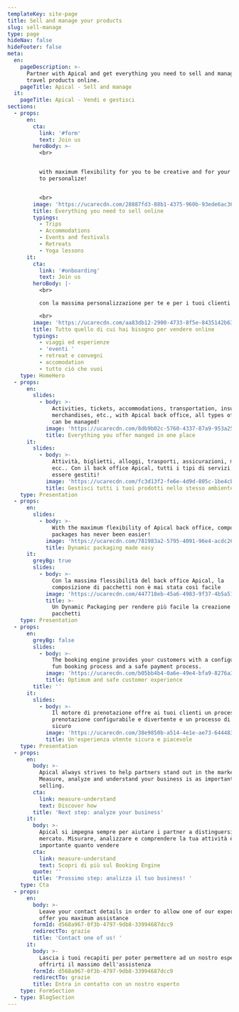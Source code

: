 ```yaml
---
templateKey: site-page
title: Sell and manage your products
slug: sell-manage
type: page
hideNav: false
hideFooter: false
meta:
  en:
    pageDescription: >-
      Partner with Apical and get everything you need to sell and manage your
      travel products online.
    pageTitle: Apical - Sell and manage
  it:
    pageTitle: Apical - Vendi e gestisci
sections:
  - props:
      en:
        cta:
          link: '#form'
          text: Join us
        heroBody: >-
          <br>


          with maximum flexibility for you to be creative and for your customers
          to personalize!


          <br>
        image: 'https://ucarecdn.com/28887fd3-88b1-4375-960b-93ede6ac36cd/'
        title: Everything you need to sell online
        typings:
          - Trips
          - Accommodations
          - Events and festivals
          - Retreats
          - Yoga lessons
      it:
        cta:
          link: '#onboarding'
          text: Join us
        heroBody: |-
          <br>

          con la massima personalizzazione per te e per i tuoi clienti!

          <br>
        image: 'https://ucarecdn.com/aa83db12-2900-4733-8f5e-8435142b6303/'
        title: Tutto quello di cui hai bisogno per vendere online
        typings:
          - viaggi ed esperienze
          - 'eventi '
          - retreat e convegni
          - accomodation
          - tutto ciò che vuoi
    type: HomeHero
  - props:
      en:
        slides:
          - body: >-
              Activities, tickets, accommodations, transportation, insurances,
              merchandises, etc., with Apical back office, all types of services
              can be managed!
            image: 'https://ucarecdn.com/8db9b02c-5760-4337-87a9-953a2594ebc2/'
            title: Everything you offer manged in one place
      it:
        slides:
          - body: >-
              Attività, biglietti, alloggi, trasporti, assicurazioni, merci,
              ecc.. Con il back office Apical, tutti i tipi di servizi possono
              essere gestiti!
            image: 'https://ucarecdn.com/fc3d13f2-fe6e-4d9d-805c-1be4cb3d7e32/'
            title: Gestisci tutti i tuoi prodotti nello stesso ambiente
    type: Presentation
  - props:
      en:
        slides:
          - body: >-
              With the maximum flexibility of Apical back office, composing
              packages has never been easier!
            image: 'https://ucarecdn.com/781983a2-5795-4091-96e4-acdc26de0eb8/'
            title: Dynamic packaging made easy
      it:
        greyBg: true
        slides:
          - body: >-
              Con la massima flessibilità del back office Apical, la
              composizione di pacchetti non è mai stata così facile
            image: 'https://ucarecdn.com/447718eb-45a6-4983-9f37-4b5a519a8989/'
            title: >-
              Un Dynamic Packaging per rendere più facile la creazione di
              pacchetti
    type: Presentation
  - props:
      en:
        greyBg: false
        slides:
          - body: >-
              The booking engine provides your customers with a configurable and
              fun booking process and a safe payment process.
            image: 'https://ucarecdn.com/b05bb4b4-0a6e-49e4-bfa9-8276a372e6a0/'
            title: Optimum and safe customer experience
        title: ''
      it:
        slides:
          - body: >-
              Il motore di prenotazione offre ai tuoi clienti un processo di
              prenotazione configurabile e divertente e un processo di pagamento
              sicuro
            image: 'https://ucarecdn.com/38e9850b-a514-4e1e-ae73-644483a6d142/'
            title: Un'esperienza utente sicura e piacevole
    type: Presentation
  - props:
      en:
        body: >-
          Apical always strives to help partners stand out in the market.
          Measure, analyze and understand your business is as important as
          selling.
        cta:
          link: measure-understand
          text: Discover how
        title: 'Next step: analyze your business'
      it:
        body: >-
          Apical si impegna sempre per aiutare i partner a distinguersi nel
          mercato. Misurare, analizzare e comprendere la tua attività è
          importante quanto vendere
        cta:
          link: measure-understand
          text: Scopri di più sul Booking Engine
        quote: ''
        title: 'Prossimo step: analizza il tuo business! '
    type: Cta
  - props:
      en:
        body: >-
          Leave your contact details in order to allow one of our experts to
          offer you maximum assistance
        formId: d568a967-0f3b-4797-9db8-33994687dcc9
        redirectTo: grazie
        title: 'Contact one of us! '
      it:
        body: >-
          Lascia i tuoi recapiti per poter permettere ad un nostro esperto di
          offrirti il massimo dell'assistenza
        formId: d568a967-0f3b-4797-9db8-33994687dcc9
        redirectTo: grazie
        title: Entra in contatto con un nostro esperto
    type: FormSection
  - type: BlogSection
---
```


